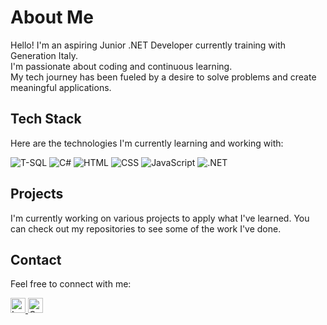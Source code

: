 # About Me

Hello! I'm an aspiring Junior .NET Developer currently training with Generation Italy.  
I'm passionate about coding and continuous learning.  
My tech journey has been fueled by a desire to solve problems and create meaningful applications.

## Tech Stack

Here are the technologies I'm currently learning and working with:

![T-SQL](https://img.shields.io/badge/-T--SQL-blue?logo=microsoft-sql-server&logoColor=white)
![C#](https://img.shields.io/badge/-C%23-blue?logo=c-sharp&logoColor=white)
![HTML](https://img.shields.io/badge/-HTML5-orange?logo=html5&logoColor=white)
![CSS](https://img.shields.io/badge/-CSS3-blue?logo=css3&logoColor=white)
![JavaScript](https://img.shields.io/badge/-JavaScript-yellow?logo=javascript&logoColor=white)
![.NET](https://img.shields.io/badge/-.NET-purple?logo=.net&logoColor=white)

## Projects

I'm currently working on various projects to apply what I've learned. You can check out my repositories to see some of the work I've done.

## Contact

Feel free to connect with me:

<a href="https://leetcode.com/u/lxcIe07WlR/">
    <img src="https://upload.wikimedia.org/wikipedia/commons/1/19/LeetCode_logo_black.png" alt="LeetCode" height="24">
</a>  
<a href="https://www.codewars.com/users/calon96">
    <img src="https://www.codewars.com/packs/assets/logo.61192cf7.svg" alt="Codewars" height="24">
</a>
